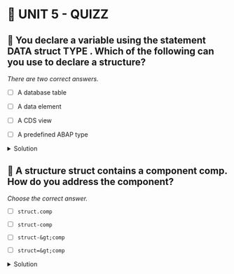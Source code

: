 # 🌸 UNIT 5 - QUIZZ

## 💮 You declare a variable using the statement DATA struct TYPE . Which of the following can you use to declare a structure?

_There are two correct answers._

- [ ] A database table

- [ ] A data element

- [ ] A CDS view

- [ ] A predefined ABAP type

<details>
  <summary>Solution</summary>

- [ ] A database table

- [ ] A data element

- [ ] A CDS view

- [ ] A predefined ABAP type

</details>

## 💮 A structure struct contains a component comp. How do you address the component?

_Choose the correct answer._

- [ ] `struct.comp`

- [ ] `struct-comp`

- [ ] `struct-&gt;comp`

- [ ] `struct=&gt;comp`

<details>
  <summary>Solution</summary>

- [ ] `struct.comp`

- [ ] `struct-comp`

- [ ] `struct-&gt;comp`

- [ ] `struct=&gt;comp`

</details>
